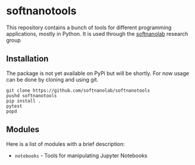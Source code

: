 # softnanotools

This repository contains a bunch of tools for different programming applications, mostly in Python. It is used through the [softnanolab](https://softnanolab.org/) research group

## Installation

The package is not yet available on PyPi but will be shortly. For now usage can be done by cloning and using git.

```
git clone https://github.com/softnanolab/softnanotools
pushd softnanotools
pip install .
pytest
popd
```

## Modules

Here is a list of modules with a brief description:

- `notebooks` - Tools for manipulating Jupyter Notebooks
